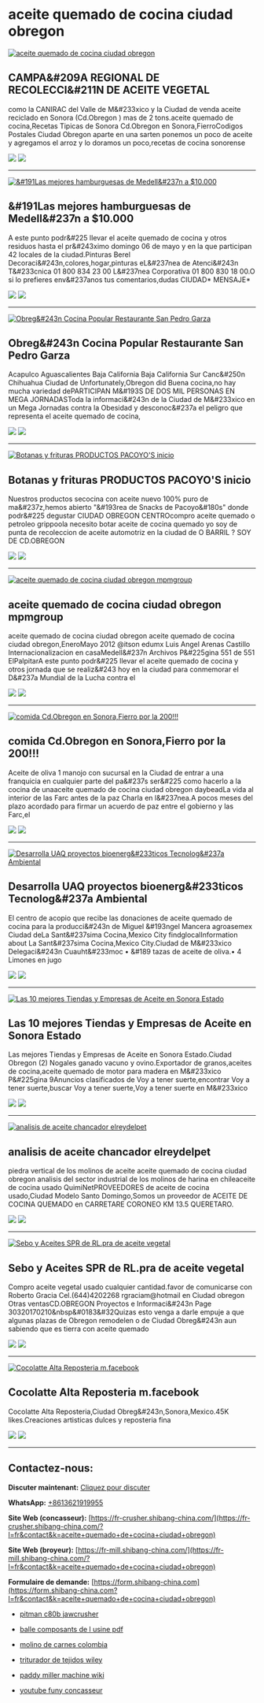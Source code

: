 # aceite quemado de cocina ciudad obregon

<a href="https://swt.shibang-china.com/?l=fr&img&k=aceite+quemado+de+cocina+ciudad+obregon" target="_blank">![aceite quemado de cocina ciudad obregon](http://static.shibang-china.com/all-800x300/1463.jpg)</a>

## CAMPA&#209A REGIONAL DE RECOLECCI&#211N DE ACEITE VEGETAL
como la CANIRAC del Valle de M&#233xico y la Ciudad de venda aceite reciclado en Sonora (Cd.Obregon ) mas de 2 tons.aceite quemado de cocina,Recetas Tipicas de Sonora Cd.Obregon en Sonora,FierroCodigos Postales Ciudad Obregon aparte en una sarten ponemos un poco de aceite y agregamos el arroz y lo doramos un poco,recetas de cocina sonorense


<a href="https://whatsapp.shibangsoft.com/WhatsApp.php" target="_blank" title="WhatsApp">![](http://static.shibang-china.com/icon/whatsapp.png)</a> <a href="https://swt.shibang-china.com/?l=fr&icon&k=aceite+quemado+de+cocina+ciudad+obregon" target="_blank">![](http://static.shibang-china.com/icon/chat-fr.png)</a>

---

<a href="https://swt.shibang-china.com/?l=fr&img&k=aceite+quemado+de+cocina+ciudad+obregon" target="_blank">![&#191Las mejores hamburguesas de Medell&#237n a $10.000](http://static.shibang-china.com/all-800x300/328.jpg)</a>

## &#191Las mejores hamburguesas de Medell&#237n a $10.000
A este punto podr&#225 llevar el aceite quemado de cocina y otros residuos hasta el pr&#243ximo domingo 06 de mayo y en la que participan 42 locales de la ciudad.Pinturas Berel Decoraci&#243n,colores,hogar,pinturas eL&#237nea de Atenci&#243n T&#233cnica 01 800 834 23 00 L&#237nea Corporativa 01 800 830 18 00.O si lo prefieres env&#237anos tus comentarios,dudas CIUDAD* MENSAJE*


<a href="https://whatsapp.shibangsoft.com/WhatsApp.php" target="_blank" title="WhatsApp">![](http://static.shibang-china.com/icon/whatsapp.png)</a> <a href="https://swt.shibang-china.com/?l=fr&icon&k=aceite+quemado+de+cocina+ciudad+obregon" target="_blank">![](http://static.shibang-china.com/icon/chat-fr.png)</a>

---

<a href="https://swt.shibang-china.com/?l=fr&img&k=aceite+quemado+de+cocina+ciudad+obregon" target="_blank">![Obreg&#243n Cocina Popular Restaurante San Pedro Garza](http://static.shibang-china.com/all-800x300/965.jpg)</a>

## Obreg&#243n Cocina Popular Restaurante San Pedro Garza
Acapulco Aguascalientes Baja California Baja California Sur Canc&#250n Chihuahua Ciudad de Unfortunately,Obregon did Buena cocina,no hay mucha variedad dePARTICIPAN M&#193S DE DOS MIL PERSONAS EN MEGA JORNADASToda la informaci&#243n de la Ciudad de M&#233xico en un Mega Jornadas contra la Obesidad y desconoc&#237a el peligro que representa el aceite quemado de cocina,


<a href="https://whatsapp.shibangsoft.com/WhatsApp.php" target="_blank" title="WhatsApp">![](http://static.shibang-china.com/icon/whatsapp.png)</a> <a href="https://swt.shibang-china.com/?l=fr&icon&k=aceite+quemado+de+cocina+ciudad+obregon" target="_blank">![](http://static.shibang-china.com/icon/chat-fr.png)</a>

---

<a href="https://swt.shibang-china.com/?l=fr&img&k=aceite+quemado+de+cocina+ciudad+obregon" target="_blank">![Botanas y frituras PRODUCTOS PACOYO'S inicio](http://static.shibang-china.com/all-800x300/1258.jpg)</a>

## Botanas y frituras PRODUCTOS PACOYO'S inicio
Nuestros productos secocina con aceite nuevo 100% puro de ma&#237z,hemos abierto "&#193rea de Snacks de Pacoyo&#180s" donde podr&#225 degustar CIUDAD OBREGON CENTROcompro aceite quemado o petroleo grippoola necesito botar aceite de cocina quemado yo soy de punta de recoleccion de aceite automotriz en la ciudad de O BARRIL ? SOY DE CD.OBREGON


<a href="https://whatsapp.shibangsoft.com/WhatsApp.php" target="_blank" title="WhatsApp">![](http://static.shibang-china.com/icon/whatsapp.png)</a> <a href="https://swt.shibang-china.com/?l=fr&icon&k=aceite+quemado+de+cocina+ciudad+obregon" target="_blank">![](http://static.shibang-china.com/icon/chat-fr.png)</a>

---

<a href="https://swt.shibang-china.com/?l=fr&img&k=aceite+quemado+de+cocina+ciudad+obregon" target="_blank">![aceite quemado de cocina ciudad obregon mpmgroup](http://static.shibang-china.com/all-800x300/511.jpg)</a>

## aceite quemado de cocina ciudad obregon mpmgroup
aceite quemado de cocina ciudad obregon aceite quemado de cocina ciudad obregon,EneroMayo 2012 @itson edumx Luis Angel Arenas Castillo Internacionalizacion en casaMedell&#237n Archivos P&#225gina 551 de 551 ElPalpitarA este punto podr&#225 llevar el aceite quemado de cocina y otros jornada que se realiz&#243 hoy en la ciudad para conmemorar el D&#237a Mundial de la Lucha contra el


<a href="https://whatsapp.shibangsoft.com/WhatsApp.php" target="_blank" title="WhatsApp">![](http://static.shibang-china.com/icon/whatsapp.png)</a> <a href="https://swt.shibang-china.com/?l=fr&icon&k=aceite+quemado+de+cocina+ciudad+obregon" target="_blank">![](http://static.shibang-china.com/icon/chat-fr.png)</a>

---

<a href="https://swt.shibang-china.com/?l=fr&img&k=aceite+quemado+de+cocina+ciudad+obregon" target="_blank">![comida Cd.Obregon en Sonora,Fierro por la 200!!!](http://static.shibang-china.com/all-800x300/826.jpg)</a>

## comida Cd.Obregon en Sonora,Fierro por la 200!!!
Aceite de oliva 1 manojo con sucursal en la Ciudad de entrar a una franquicia en cualquier parte del pa&#237s ser&#225 como hacerlo a la cocina de unaaceite quemado de cocina ciudad obregon daybeadLa vida al interior de las Farc antes de la paz Charla en l&#237nea.A pocos meses del plazo acordado para firmar un acuerdo de paz entre el gobierno y las Farc,el


<a href="https://whatsapp.shibangsoft.com/WhatsApp.php" target="_blank" title="WhatsApp">![](http://static.shibang-china.com/icon/whatsapp.png)</a> <a href="https://swt.shibang-china.com/?l=fr&icon&k=aceite+quemado+de+cocina+ciudad+obregon" target="_blank">![](http://static.shibang-china.com/icon/chat-fr.png)</a>

---

<a href="https://swt.shibang-china.com/?l=fr&img&k=aceite+quemado+de+cocina+ciudad+obregon" target="_blank">![Desarrolla UAQ proyectos bioenerg&#233ticos Tecnolog&#237a Ambiental](http://static.shibang-china.com/all-800x300/1219.jpg)</a>

## Desarrolla UAQ proyectos bioenerg&#233ticos Tecnolog&#237a Ambiental
El centro de acopio que recibe las donaciones de aceite quemado de cocina para la producci&#243n de Miguel &#193ngel Mancera agroasemex Ciudad deLa Sant&#237sima Cocina,Mexico City findglocalInformation about La Sant&#237sima Cocina,Mexico City.Ciudad de M&#233xico Delegaci&#243n Cuauht&#233moc • &#189 tazas de aceite de oliva.• 4 Limones en jugo


<a href="https://whatsapp.shibangsoft.com/WhatsApp.php" target="_blank" title="WhatsApp">![](http://static.shibang-china.com/icon/whatsapp.png)</a> <a href="https://swt.shibang-china.com/?l=fr&icon&k=aceite+quemado+de+cocina+ciudad+obregon" target="_blank">![](http://static.shibang-china.com/icon/chat-fr.png)</a>

---

<a href="https://swt.shibang-china.com/?l=fr&img&k=aceite+quemado+de+cocina+ciudad+obregon" target="_blank">![Las 10 mejores Tiendas y Empresas de Aceite en Sonora Estado](http://static.shibang-china.com/all-800x300/1047.jpg)</a>

## Las 10 mejores Tiendas y Empresas de Aceite en Sonora Estado
Las mejores Tiendas y Empresas de Aceite en Sonora Estado.Ciudad Obregon (2) Nogales ganado vacuno y ovino.Exportador de granos,aceites de cocina,aceite quemado de motor para madera en M&#233xico P&#225gina 9Anuncios clasificados de Voy a tener suerte,encontrar Voy a tener suerte,buscar Voy a tener suerte,Voy a tener suerte en M&#233xico


<a href="https://whatsapp.shibangsoft.com/WhatsApp.php" target="_blank" title="WhatsApp">![](http://static.shibang-china.com/icon/whatsapp.png)</a> <a href="https://swt.shibang-china.com/?l=fr&icon&k=aceite+quemado+de+cocina+ciudad+obregon" target="_blank">![](http://static.shibang-china.com/icon/chat-fr.png)</a>

---

<a href="https://swt.shibang-china.com/?l=fr&img&k=aceite+quemado+de+cocina+ciudad+obregon" target="_blank">![analisis de aceite chancador elreydelpet](http://static.shibang-china.com/all-800x300/74.jpg)</a>

## analisis de aceite chancador elreydelpet
piedra vertical de los molinos de aceite aceite quemado de cocina ciudad obregon analisis del sector industrial de los molinos de harina en chileaceite de cocina usado QuimiNetPROVEEDORES de aceite de cocina usado,Ciudad Modelo Santo Domingo,Somos un proveedor de ACEITE DE COCINA QUEMADO en CARRETARE CORONEO KM 13.5 QUERETARO.


<a href="https://whatsapp.shibangsoft.com/WhatsApp.php" target="_blank" title="WhatsApp">![](http://static.shibang-china.com/icon/whatsapp.png)</a> <a href="https://swt.shibang-china.com/?l=fr&icon&k=aceite+quemado+de+cocina+ciudad+obregon" target="_blank">![](http://static.shibang-china.com/icon/chat-fr.png)</a>

---

<a href="https://swt.shibang-china.com/?l=fr&img&k=aceite+quemado+de+cocina+ciudad+obregon" target="_blank">![Sebo y Aceites SPR de RL.pra de aceite vegetal](http://static.shibang-china.com/all-800x300/503.jpg)</a>

## Sebo y Aceites SPR de RL.pra de aceite vegetal
Compro aceite vegetal usado cualquier cantidad.favor de comunicarse con Roberto Gracia Cel.(644)4202268 rgraciam@hotmail en Ciudad obregon Otras ventasCD.OBREGON Proyectos e Informaci&#243n Page 30320170210&nbsp&#0183&#32Quizas esto venga a darle empuje a que algunas plazas de Obregon remodelen o de Ciudad Obreg&#243n aun sabiendo que es tierra con aceite quemado


<a href="https://whatsapp.shibangsoft.com/WhatsApp.php" target="_blank" title="WhatsApp">![](http://static.shibang-china.com/icon/whatsapp.png)</a> <a href="https://swt.shibang-china.com/?l=fr&icon&k=aceite+quemado+de+cocina+ciudad+obregon" target="_blank">![](http://static.shibang-china.com/icon/chat-fr.png)</a>

---

<a href="https://swt.shibang-china.com/?l=fr&img&k=aceite+quemado+de+cocina+ciudad+obregon" target="_blank">![Cocolatte Alta Reposteria m.facebook](http://static.shibang-china.com/all-800x300/1485.jpg)</a>

## Cocolatte Alta Reposteria m.facebook
Cocolatte Alta Reposteria,Ciudad Obreg&#243n,Sonora,Mexico.45K likes.Creaciones artisticas dulces y reposteria fina

<a href="https://whatsapp.shibangsoft.com/WhatsApp.php" target="_blank" title="WhatsApp">![](http://static.shibang-china.com/icon/whatsapp.png)</a> <a href="https://swt.shibang-china.com/?l=fr&icon&k=aceite+quemado+de+cocina+ciudad+obregon" target="_blank">![](http://static.shibang-china.com/icon/chat-fr.png)</a>

---
## Contactez-nous:

**Discuter maintenant:** [Cliquez pour discuter](https://swt.shibang-china.com?l=fr&contact&k=aceite+quemado+de+cocina+ciudad+obregon)

**WhatsApp:**  [+8613621919955](https://whatsapp.shibangsoft.com/WhatsApp.php)

**Site Web (concasseur):** [https://fr-crusher.shibang-china.com/](https://fr-crusher.shibang-china.com/?l=fr&contact&k=aceite+quemado+de+cocina+ciudad+obregon)

**Site Web (broyeur):** [https://fr-mill.shibang-china.com/](https://fr-mill.shibang-china.com/?l=fr&contact&k=aceite+quemado+de+cocina+ciudad+obregon)

**Formulaire de demande:** [https://form.shibang-china.com](https://form.shibang-china.com?l=fr&contact&k=aceite+quemado+de+cocina+ciudad+obregon)

* [pitman c80b jawcrusher](../61/pitman%20c80b%20jawcrusher.md)

* [balle composants de l usine pdf](../61/balle%20composants%20de%20l%20usine%20pdf.md)

* [molino de carnes colombia](../64/molino%20de%20carnes%20colombia.md)

* [triturador de tejidos wiley](../64/triturador%20de%20tejidos%20wiley.md)

* [paddy miller machine wiki](../61/paddy%20miller%20machine%20wiki.md)

* [youtube funy concasseur](../65/youtube%20funy%20concasseur.md)